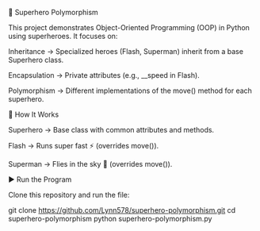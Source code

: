 🦸 Superhero Polymorphism

This project demonstrates Object-Oriented Programming (OOP) in Python using superheroes. It focuses on:

Inheritance → Specialized heroes (Flash, Superman) inherit from a base Superhero class.

Encapsulation → Private attributes (e.g., __speed in Flash).

Polymorphism → Different implementations of the move() method for each superhero.

🚀 How It Works

Superhero → Base class with common attributes and methods.

Flash → Runs super fast ⚡ (overrides move()).

Superman → Flies in the sky 🦅 (overrides move()).

▶️ Run the Program

Clone this repository and run the file:

git clone https://github.com/Lynn578/superhero-polymorphism.git
cd superhero-polymorphism
python superhero-polymorphism.py
